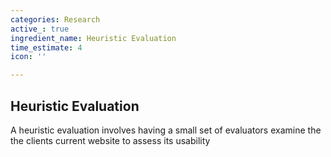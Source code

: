 ```yaml
---
categories: Research
active_: true
ingredient_name: Heuristic Evaluation
time_estimate: 4
icon: ''

---
```

## **Heuristic Evaluation**

A heuristic evaluation involves having a small set of evaluators examine the the clients current website to assess its usability